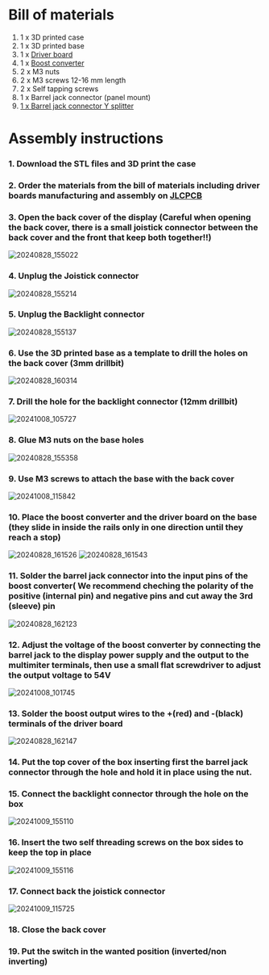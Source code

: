 # Bill of materials

1) 1 x 3D printed case
2) 1 x 3D printed base
3) 1 x [Driver board](https://github.com/FrancisCrickInstitute/Monitor-Blanking-V2/tree/main/Driver%20PCB)
4) 1 x [Boost converter](https://www.amazon.co.uk/gp/product/B0897K55JD/ref=ppx_yo_dt_b_asin_title_o09_s00?ie=UTF8&psc=1)
5) 2 x M3 nuts
6) 2 x M3 screws 12-16 mm length
7) 2 x Self tapping screws
8) 1 x Barrel jack connector (panel mount) 
9) [1 x Barrel jack connector Y splitter](https://www.amazon.co.uk/gp/product/B0C9TR26LD/ref=ppx_yo_dt_b_asin_title_o08_s00?ie=UTF8&psc=1)

# Assembly instructions

### 1. Download the STL files and 3D print the case
### 2. Order the materials from the bill of materials including driver boards manufacturing and assembly on [JLCPCB](https://jlcpcb.com/)
### 3. Open the back cover of the display (Careful when opening the back cover, there is a small joistick connector between the back cover and the front that keep both together!!)
   ![20240828_155022](https://github.com/user-attachments/assets/7f68791a-8891-43d6-bbe5-052d0a953f54)
### 4. Unplug the Joistick connector
   ![20240828_155214](https://github.com/user-attachments/assets/9470ca62-4d71-4fca-bd14-5dbadfd65c54)
### 5. Unplug the Backlight connector
   ![20240828_155137](https://github.com/user-attachments/assets/f4d7ce52-1a5d-4cd2-b7e7-d03063ff09ba)
### 6. Use the 3D printed base as a template to drill the holes on the back cover (3mm drillbit)
   ![20240828_160314](https://github.com/user-attachments/assets/448debf8-ed90-45f1-9d40-acb8c0d1d724)
### 7. Drill the hole for the backlight connector (12mm drillbit)
   ![20241008_105727](https://github.com/user-attachments/assets/7b4d396e-df74-4d6a-ac9f-ad11097db628)
### 8. Glue M3 nuts on the base holes
   ![20240828_155358](https://github.com/user-attachments/assets/7cf73ba9-4c4e-4d9f-b590-2c61c8a49c98)
### 9. Use M3 screws to attach the base with the back cover
   ![20241008_115842](https://github.com/user-attachments/assets/46b33c13-1d4a-4e96-aec7-40f1f92f8411)
### 10. Place the boost converter and the driver board on the base (they slide in inside the rails only in one direction until they reach a stop)
   ![20240828_161526](https://github.com/user-attachments/assets/26547076-a698-4cc4-a718-8e843e85bcc9)
   ![20240828_161543](https://github.com/user-attachments/assets/145ff293-4b44-497a-84ca-423055fed767)

### 11. Solder the barrel jack connector into the input pins of the boost converter( We recommend cheching the polarity of the positive (internal pin) and negative pins and cut away the 3rd (sleeve) pin 
   ![20240828_162123](https://github.com/user-attachments/assets/2be16825-22c3-4ca3-ac0c-2bf7027098fe)

### 12. Adjust the voltage of the boost converter by connecting the barrel jack to the display power supply and the output to the multimiter terminals, then use a small flat screwdriver to adjust the output voltage to 54V
   ![20241008_101745](https://github.com/user-attachments/assets/5de86ee4-9718-4f58-afde-a6b6984ad0ee)
   
### 13. Solder the boost output wires to the +(red) and -(black) terminals of the driver board
   ![20240828_162147](https://github.com/user-attachments/assets/9601cc66-9b1c-4885-b263-cccf6eb213ed)

### 14. Put the top cover of the box inserting first the barrel jack connector through the hole and hold it in place using the nut.

### 15. Connect the backlight connector through the hole on the box
![20241009_155110](https://github.com/user-attachments/assets/8aa51734-29e3-4d0b-87d8-ebf9143d7e5e)

### 16. Insert the two self threading screws on the box sides to keep the top in place
![20241009_155116](https://github.com/user-attachments/assets/5c13f286-5a9a-4c92-b71a-609a5720b32f)

### 17. Connect back the joistick connector
![20241009_115725](https://github.com/user-attachments/assets/9d6ee81d-19aa-44ce-9064-5a3db4ce0e8d)

### 18. Close the back cover

### 19. Put the switch in the wanted position (inverted/non inverting)






